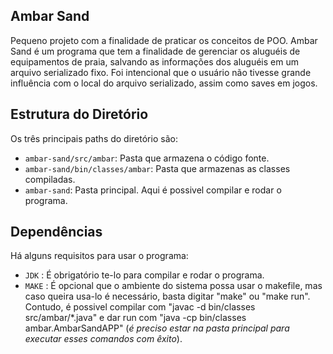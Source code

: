 ## Ambar Sand

Pequeno projeto com a finalidade de praticar os conceitos de POO. Ambar Sand é um programa que tem a finalidade de gerenciar os aluguéis de equipamentos de praia, salvando as informações dos aluguéis em um arquivo serializado fixo. Foi intencional que o usuário não tivesse grande influência com o local do arquivo serializado, assim como saves em jogos. 

## Estrutura do Diretório

Os três principais paths do diretório são:

- `ambar-sand/src/ambar`: Pasta que armazena o código fonte.
- `ambar-sand/bin/classes/ambar`: Pasta que armazenas as classes compiladas.
- `ambar-sand`: Pasta principal. Aqui é possivel compilar e rodar o programa.

## Dependências

Há alguns requisitos para usar o programa:

- `JDK` : É obrigatório te-lo para compilar e rodar o programa.
- `MAKE` : É opcional que o ambiente do sistema possa usar o makefile, mas caso queira usa-lo é necessário, basta digitar "make" ou "make run". Contudo, é possivel compilar com "javac -d bin/classes src/ambar/*.java" e dar run com "java -cp bin/classes ambar.AmbarSandAPP" (*é preciso estar na pasta principal para executar esses comandos com êxito*).
